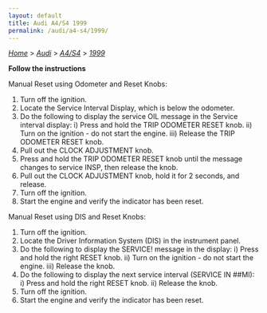 ```yaml
---
layout: default
title: Audi A4/S4 1999
permalink: /audi/a4-s4/1999/
---
```

[*Home*](/) > [*Audi*](/audi/) > [*A4/S4*](/audi/a4-s4/) > [*1999*](/audi/a4-s4/1999/)

**Follow the instructions**

Manual Reset using Odometer and Reset Knobs:
1. Turn off the ignition.
2. Locate the Service Interval Display, which is below the odometer.
3. Do the following to display the service OIL message in the Service interval display:
  i) Press and hold the TRIP ODOMETER RESET knob.
  ii) Turn on the ignition - do not start the engine.
  iii) Release the TRIP ODOMETER RESET knob.
4. Pull out the CLOCK ADJUSTMENT knob.
5. Press and hold the TRIP ODOMETER RESET knob until the message changes to service INSP, then release the knob.
6. Pull out the CLOCK ADJUSTMENT knob, hold it for 2 seconds, and release.
7. Turn off the ignition.
8. Start the engine and verify the indicator has been reset.

Manual Reset using DIS and Reset Knobs:
1. Turn off the ignition.
2. Locate the Driver Information System (DIS) in the instrument panel.
3. Do the following to display the SERVICE! message in the display:
  i) Press and hold the right RESET knob.
  ii) Turn on the ignition - do not start the engine.
  iii) Release the knob.
4. Do the following to display the next service interval (SERVICE IN ##MI):
  i) Press and hold the right RESET knob.
  ii) Release the knob.
5. Turn off the ignition.
6. Start the engine and verify the indicator has been reset.